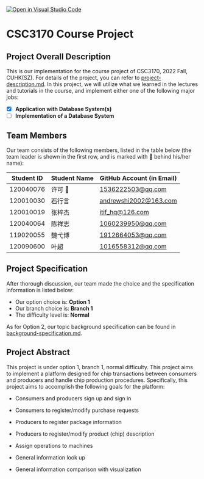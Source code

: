 [![Open in Visual Studio Code](https://classroom.github.com/assets/open-in-vscode-c66648af7eb3fe8bc4f294546bfd86ef473780cde1dea487d3c4ff354943c9ae.svg)](https://classroom.github.com/online_ide?assignment_repo_id=9423235&assignment_repo_type=AssignmentRepo)
# CSC3170 Course Project

## Project Overall Description

This is our implementation for the course project of CSC3170, 2022 Fall, CUHK(SZ). For details of the project, you can refer to [project-description.md](project-description.md). In this project, we will utilize what we learned in the lectures and tutorials in the course, and implement either one of the following major jobs:

<!-- Please fill in "x" to replace the blank space between "[]" to tick the todo item; it's ticked on the first one by default. -->

- [x] **Application with Database System(s)**
- [ ] **Implementation of a Database System**

## Team Members

Our team consists of the following members, listed in the table below (the team leader is shown in the first row, and is marked with 🚩 behind his/her name):

<!-- change the info below to be the real case -->

| Student ID | Student Name | GitHub Account (in Email) |
| ---------- | ------------ | ------------------------- |
| 120040076  | 许可 🚩      | 1536222503@qq.com         |
| 120010030  | 石行言        | andrewshi2002@163.com     |
| 120010019  | 张梓杰        | itif_hq@126.com        |
| 120040064  | 陈祥志        | 1060239950@qq.com            |
| 119020055  | 魏弋博        | 1912664053@qq.com         |
| 120090600  | 叶超          | 1016558312@qq.com            |

## Project Specification

<!-- You should remove the terms/sentence that is not necessary considering your option/branch/difficulty choice -->

After thorough discussion, our team made the choice and the specification information is listed below:

- Our option choice is: **Option 1**
- Our branch choice is: **Branch 1**
- The difficulty level is: **Normal**

As for Option 2, our topic background specification can be found in [background-specification.md](background-specification.md).

## Project Abstract

<!-- TODO -->

This project is under option 1, branch 1, normal difficulty. This project aims to implement a platform designed for chip transactions between consumers and producers and handle chip production procedures. Specifically, this project aims to accomplish the following goals for the platform: 

- Consumers and producers sign up and sign in 

- Consumers to register/modify purchase requests 

- Producers to register package information 

- Producers to register/modify product (chip) description 

- Assign operations to machines

- General information look up

- General information comparison with visualization

